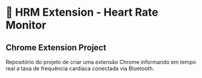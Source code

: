 # 💓 HRM Extension - Heart Rate Monitor
## Chrome Extension Project

Repositório do projeto de criar uma extensão Chrome informando em tempo real a taxa de frequência cardiaca conectada via Bluetooth.

